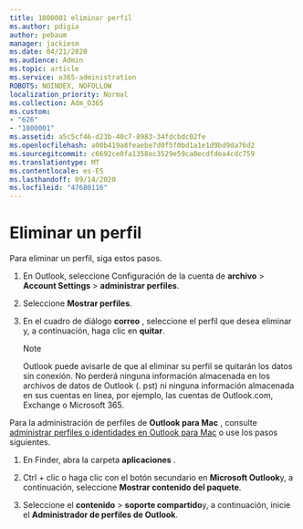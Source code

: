 ```yaml
---
title: 1800001 eliminar perfil
ms.author: pdigia
author: pebaum
manager: jackiesm
ms.date: 04/21/2020
ms.audience: Admin
ms.topic: article
ms.service: o365-administration
ROBOTS: NOINDEX, NOFOLLOW
localization_priority: Normal
ms.collection: Adm_O365
ms.custom:
- "626"
- "1800001"
ms.assetid: a5c5cf46-d23b-40c7-8983-34fdcbdc02fe
ms.openlocfilehash: a00b419a8feaebe7d0f5f0bd1a1e1d9bd9da76d2
ms.sourcegitcommit: c6692ce0fa1358ec3529e59ca0ecdfdea4cdc759
ms.translationtype: MT
ms.contentlocale: es-ES
ms.lasthandoff: 09/14/2020
ms.locfileid: "47680116"
---
```

# <a name="delete-a-profile"></a>Eliminar un perfil

Para eliminar un perfil, siga estos pasos.
  
1. En Outlook, seleccione Configuración de la cuenta de **archivo** \> **Account Settings** \> **administrar perfiles**.

2. Seleccione **Mostrar perfiles**.

3. En el cuadro de diálogo **correo** , seleccione el perfil que desea eliminar y, a continuación, haga clic en **quitar**.

    > [!NOTE]
    > Outlook puede avisarle de que al eliminar su perfil se quitarán los datos sin conexión. No perderá ninguna información almacenada en los archivos de datos de Outlook (. pst) ni ninguna información almacenada en sus cuentas en línea, por ejemplo, las cuentas de Outlook.com, Exchange o Microsoft 365.
  
Para la administración de perfiles de **Outlook para Mac** , consulte [administrar perfiles o identidades en Outlook para Mac](https://support.office.com/article/fed2a955-74df-4a24-bef6-78a426958c4c.aspx) o use los pasos siguientes.
  
1. En Finder, abra la carpeta **aplicaciones** .

2. Ctrl + clic o haga clic con el botón secundario en **Microsoft Outlook**y, a continuación, seleccione **Mostrar contenido del paquete**.

3. Seleccione el **contenido** \> **soporte compartido**y, a continuación, inicie el **Administrador de perfiles de Outlook**.
